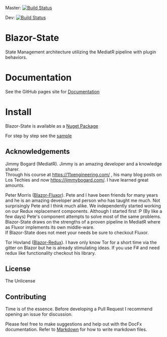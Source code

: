 Master: 
[![Build Status](https://timewarpenterprises.visualstudio.com/Blazor-State/_apis/build/status/Blazor-State-CI-Master-Yaml)](https://timewarpenterprises.visualstudio.com/Blazor-State/_build/latest?definitionId=7)

Dev:
[![Build Status](https://timewarpenterprises.visualstudio.com/Blazor-State/_apis/build/status/Blazor-State-CI-Dev-Yaml)](https://timewarpenterprises.visualstudio.com/Blazor-State/_build/latest?definitionId=6)

# Blazor-State

State Management architecture utilizing the MediatR pipeline with plugin behaviors.

# Documentation

See the GitHub pages site for [Documentation](https://timewarpengineering.github.io/blazor-state/)

# Install

Blazor-State is available as a [Nuget Package](https://www.nuget.org/packages/Blazor-State/)

For step by step see the [sample](https://timewarpengineering.github.io/blazor-state/samples/BlazorStateSample/README.html)

## Acknowledgements
Jimmy Bogard (MediatR). Jimmy is an amazing developer and a knowledge sharer.  
Through his course at https://11xengineering.com/ , 
his many blog posts on Los Techies and now https://jimmybogard.com/. 
I have learned great amounts.

Peter Morris ([Blazor-Fluxor](https://github.com/mrpmorris/blazor-fluxor)). Pete and I 
have been friends for many years and he is an amazing developer and person who has taught me much.
Not surprisingly Pete and I think much alike. 
We independently started working on our Redux replacement
components. Although I started first :P (By like a few days)
Pete's component attempts to solve most of the same problems.
Blazor-State draws on the strengths of a proven pipeline in MediatR where as Fluxor 
implements its own middle-ware.  
If Blazor-State does not meet your needs be sure to checkout Fluxor.

Tor Hovland ([Blazor-Redux](https://github.com/torhovland/blazor-redux)).
I have only know Tor for a short time via the gitter on Blazor but he is already stimulating ideas.
If you use F# and need redux like functionality checkout his library.


## License

The Unlicense

## Contributing

Time is of the essence.  Before developing a Pull Request I recommend opening an issue for discussion.

Please feel free to make suggestions and help out with the DocFx documentation.
Refer to [Markdown](http://daringfireball.net/projects/markdown/) for how to write markdown files.
